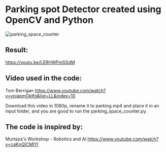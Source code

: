 # Parking spot Detector created using OpenCV and Python

![parking_space_counter](https://user-images.githubusercontent.com/72137556/164909493-ad13efb6-6997-41de-bc1c-168c11b2532b.png)

## Result:
https://youtu.be/LERHWFmSSdM

## Video used in the code:
Tom Berrigan
https://www.youtube.com/watch?v=yojapmOkIfg&list=LL&index=10

Download this video in 1080p, rename it to parking.mp4 and place it in an input folder, and you are good to run the parking_space_counter.py.


## The code is inspired by: 
Murtaza's Workshop - Robotics and AI
https://www.youtube.com/watch?v=caKnQlCMIYI
